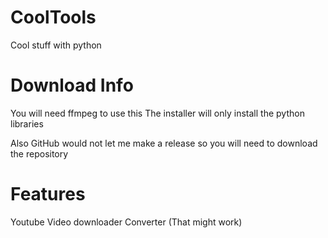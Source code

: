 # CoolTools
Cool stuff with python

# Download Info
You will need ffmpeg to use this
The installer will only install the python libraries

Also GitHub would not let me make a release so you will need to download the repository

# Features

Youtube Video downloader
Converter (That might work)

